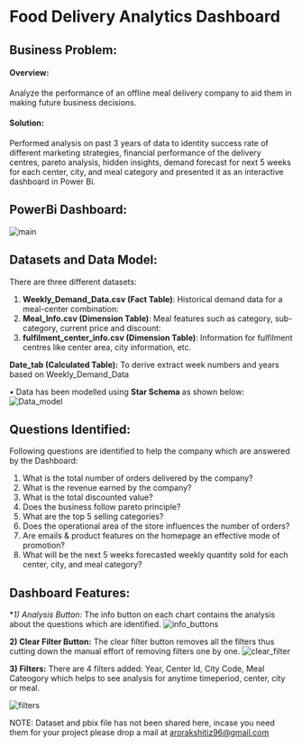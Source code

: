 # Food Delivery Analytics Dashboard
 
## Business Problem: 
#### Overview:
Analyze the performance of an offline meal delivery company to aid them in making future business decisions.

#### Solution: 
Performed analysis on past 3 years of data to identity success rate of different marketing strategies, financial performance of
the delivery centres, pareto analysis, hidden insights, demand forecast for next 5 weeks for each center, city, and meal category and
presented it as an interactive dashboard in Power Bi.

## PowerBi Dashboard:
![main](https://user-images.githubusercontent.com/29229114/179781969-b3970475-dfa7-4cd0-9403-a949593ba1ae.png)


## Datasets and Data Model:
There are three different datasets:
1) **Weekly_Demand_Data.csv (Fact Table)**: Historical demand data for a meal-center combination: 
2) **Meal_Info.csv (Dimension Table)**: Meal features such as category, sub-category, current price and discount: 
3) **fulfilment_center_info.csv (Dimension Table)**: Information for fulfilment centres like center area, city information, etc.

**Date_tab (Calculated Table):** To derive extract week numbers and years based on Weekly_Demand_Data

• Data has been modelled using **Star Schema** as shown below:
![Data_model](https://user-images.githubusercontent.com/29229114/179784940-a73833f7-146b-4da2-bbe3-558bc24092bb.png)


## Questions Identified:
Following questions are identified to help the company which are answered by the Dashboard: 
1)	What is the total number of orders delivered by the company? 
2)	What is the revenue earned by the company?
3)	What is the total discounted value?
4)	Does the business follow pareto principle? 
5)	What are the top 5 selling categories?
6)	Does the operational area of the store influences the number of orders?
7)	Are emails & product features on the homepage an effective mode of promotion? 
8)	What will be the next 5 weeks forecasted weekly quantity sold for each center, city, and meal category?


## Dashboard Features:
**1) Analysis Button:* 
 The info button on each chart contains the analysis about the questions which are identified.
 ![info_buttons](https://user-images.githubusercontent.com/29229114/179788801-e9ae4905-0f39-42b1-8244-64defa3eecb5.gif)
 
**2) Clear Filter Button:**
 The clear filter button removes all the filters thus cutting down the manual effort of removing filters one by one.
![clear_filter](https://user-images.githubusercontent.com/29229114/179789477-a17f8854-e511-4a5f-a757-d1d94cca9aad.gif)

 **3) Filters:**
 There are 4 filters added: Year, Center Id, City Code, Meal Cateogory which helps to see analysis for anytime timeperiod, center, city or meal.
 
![filters](https://user-images.githubusercontent.com/29229114/179789944-05faac3a-ef09-458d-ada8-ec5c0bcb452d.gif)

NOTE: Dataset and pbix file has not been shared here, incase you need them for your project please drop a mail at arorakshitiz96@gmail.com
